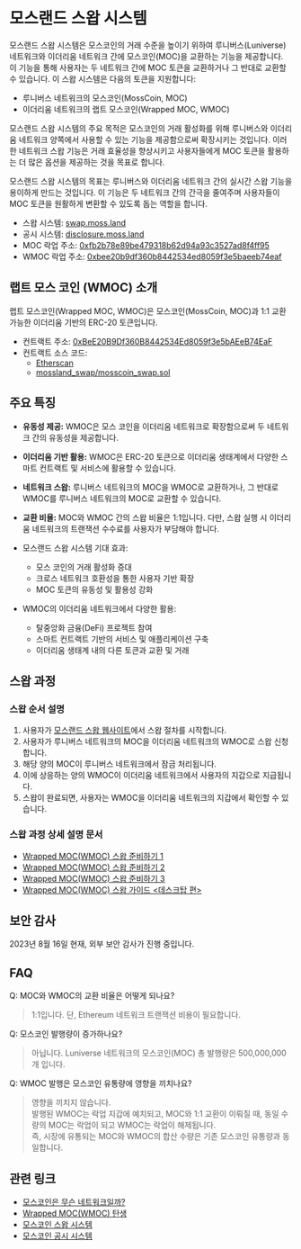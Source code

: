 # 모스랜드 스왑 시스템

모스랜드 스왑 시스템은 모스코인의 거래 수준을 높이기 위하여 루니버스(Luniverse) 네트워크와 이더리움 네트워크 간에 모스코인(MOC)을 교환하는 기능을 제공합니다. 이 기능을 통해 사용자는 두 네트워크 간에 MOC 토큰을 교환하거나 그 반대로 교환할 수 있습니다. 이 스왑 시스템은 다음의 토큰을 지원합니다:
- 루니버스 네트워크의 모스코인(MossCoin, MOC)
- 이더리움 네트워크의 랩트 모스코인(Wrapped MOC, WMOC)

모스랜드 스왑 시스템의 주요 목적은 모스코인의 거래 활성화를 위해 루니버스와 이더리움 네트워크 양쪽에서 사용할 수 있는 기능을 제공함으로써 확장시키는 것입니다. 이러한 네트워크 스왑 기능은 거래 효율성을 향상시키고 사용자들에게 MOC 토큰을 활용하는 더 많은 옵션을 제공하는 것을 목표로 합니다.

모스랜드 스왑 시스템의 목표는 루니버스와 이더리움 네트워크 간의 실시간 스왑 기능을 용이하게 만드는 것입니다. 이 기능은 두 네트워크 간의 간극을 줄여주며 사용자들이 MOC 토큰을 원활하게 변환할 수 있도록 돕는 역할을 합니다. 

- 스왑 시스템: [swap.moss.land](https://swap.moss.land)
- 공시 시스템: [disclosure.moss.land](https://disclosure.moss.land)
- MOC 락업 주소: [0xfb2b78e89be479318b62d94a93c3527ad8f4ff95](https://scan.luniverse.io/accounts/0xfb2b78e89be479318b62d94a93c3527ad8f4ff95)
- WMOC 락업 주소: [0xbee20b9df360b8442534ed8059f3e5baeeb74eaf](https://etherscan.io/token/0xBeE20B9Df360B8442534Ed8059f3e5bAEeB74EaF?a=0xbee20b9df360b8442534ed8059f3e5baeeb74eaf)

## 랩트 모스 코인 (WMOC) 소개

랩트 모스코인(Wrapped MOC, WMOC)은 모스코인(MossCoin, MOC)과 1:1 교환 가능한 이더리움 기반의 ERC-20 토큰입니다. 

- 컨트랙트 주소: [0xBeE20B9Df360B8442534Ed8059f3e5bAEeB74EaF](https://etherscan.io/token/0xBeE20B9Df360B8442534Ed8059f3e5bAEeB74EaF)
- 컨트랙트 소스 코드:
  - [Etherscan](https://etherscan.io/token/0xBeE20B9Df360B8442534Ed8059f3e5bAEeB74EaF#code)
  - [mossland_swap/mosscoin_swap.sol](mosscoin_swap.sol)

## 주요 특징

- **유동성 제공:** WMOC은 모스 코인을 이더리움 네트워크로 확장함으로써 두 네트워크 간의 유동성을 제공합니다.
- **이더리움 기반 활용:** WMOC은 ERC-20 토큰으로 이더리움 생태계에서 다양한 스마트 컨트랙트 및 서비스에 활용할 수 있습니다.
- **네트워크 스왑:** 루니버스 네트워크의 MOC을 WMOC로 교환하거나, 그 반대로 WMOC를 루니버스 네트워크의 MOC로 교환할 수 있습니다.
- **교환 비욜:** MOC와 WMOC 간의 스왑 비율은 1:1입니다. 다만, 스왑 실행 시 이더리움 네트워크의 트랜잭션 수수료를 사용자가 부담해야 합니다.

- 모스랜드 스왑 시스템 기대 효과:
  - 모스 코인의 거래 활성화 증대
  - 크로스 네트워크 호환성을 통한 사용자 기반 확장
  - MOC 토큰의 유동성 및 활용성 강화

- WMOC의 이더리움 네트워크에서 다양한 활용:
  - 탈중앙화 금융(DeFi) 프로젝트 참여
  - 스마트 컨트랙트 기반의 서비스 및 애플리케이션 구축
  - 이더리움 생태계 내의 다른 토큰과 교환 및 거래

## 스왑 과정

### 스왑 순서 설명
1. 사용자가 [모스랜드 스왑 웹사이트](https://swap.moss.land)에서 스왑 절차를 시작합니다.
2. 사용자가 루니버스 네트워크의 MOC을 이더리움 네트워크의 WMOC로 스왑 신청합니다.
3. 해당 양의 MOC이 루니버스 네트워크에서 잠금 처리됩니다.
4. 이에 상응하는 양의 WMOC이 이더리움 네트워크에서 사용자의 지갑으로 지급됩니다.
5. 스왑이 완료되면, 사용자는 WMOC을 이더리움 네트워크의 지갑에서 확인할 수 있습니다.

### 스왑 과정 상세 설명 문서
- [Wrapped MOC(WMOC) 스왑 준비하기 1](https://medium.com/mossland-blog/%EC%A4%80%EB%B9%841-wrapped-moc-wmoc-%EC%8A%A4%EC%99%91%EC%84%9C%EB%B9%84%EC%8A%A4-%EA%B0%80%EC%9D%B4%EB%93%9C-23f06666f2c4)
- [Wrapped MOC(WMOC) 스왑 준비하기 2](https://medium.com/mossland-blog/%EC%A4%80%EB%B9%842-wrapped-moc-wmoc-%EC%8A%A4%EC%99%91%EC%84%9C%EB%B9%84%EC%8A%A4-%EA%B0%80%EC%9D%B4%EB%93%9C-bcc1e8d9e850)
- [Wrapped MOC(WMOC) 스왑 준비하기 3](https://medium.com/mossland-blog/%EC%A4%80%EB%B9%843-wrapped-moc-wmoc-%EC%8A%A4%EC%99%91%EC%84%9C%EB%B9%84%EC%8A%A4-%EA%B0%80%EC%9D%B4%EB%93%9C-f353e57cc926)
- [Wrapped MOC(WMOC) 스왑 가이드 <데스크탑 편>](https://medium.com/mossland-blog/%EB%B3%B8%ED%8E%B8-wrapped-moc-wmoc-%EC%8A%A4%EC%99%91-%EC%84%9C%EB%B9%84%EC%8A%A4-%EA%B0%80%EC%9D%B4%EB%93%9C-2d6d20bc67e0)


## 보안 감사

2023년 8월 16일 현재, 외부 보안 감사가 진행 중입니다.

## FAQ

Q: MOC와 WMOC의 교환 비율은 어떻게 되나요?
> 1:1입니다. 단, Ethereum 네트워크 트랜잭션 비용이 필요합니다.

Q: 모스코인 발행량이 증가하나요?
> 아닙니다. Luniverse 네트워크의 모스코인(MOC) 총 발행량은 500,000,000개 입니다.

Q: WMOC 발행은 모스코인 유통량에 영향을 끼치나요?
> 영향을 끼치지 않습니다.   
> 발행된 WMOC는 락업 지갑에 예치되고, MOC와 1:1 교환이 이뤄질 때, 동일 수량의 MOC는 락업이 되고 WMOC는 락업이 해제됩니다.   
> 즉, 시장에 유통되는 MOC와 WMOC의 합산 수량은 기존 모스코인 유통량과 동일합니다.

## 관련 링크

- [모스코인은 무슨 네트워크일까?](https://medium.com/mossland-blog/%EB%AA%A8%EC%8A%A4%EC%BD%94%EC%9D%B8%EC%9D%80-%EB%AC%B4%EC%8A%A8-%EB%84%A4%ED%8A%B8%EC%9B%8C%ED%81%AC%EC%9D%BC%EA%B9%8C-8877360f0da9)
- [Wrapped MOC(WMOC) 탄생](https://medium.com/mossland-blog/wrapped-moc-wmoc-%ED%83%84%EC%83%9D-d76e36a60872)
- [모스코인 스왑 시스템](https://swap.moss.land)
- [모스코인 공시 시스템](https://disclosure.moss.land)

